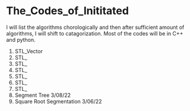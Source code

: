 # The_Codes_of_Inititated

I will list the algorithms chorologically and then after sufficient amount of algorithms, I will shift to catagorization. 
Most of the codes will be in C++ and python. 


1. STL_Vector
2. STL_
3. STL_
4. STL_
5. STL_
6. STL_
7. STL_
8. Segment Tree 3/08/22
9. Square Root Segmentation 3/06/22

